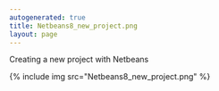 ```yaml
---
autogenerated: true
title: Netbeans8_new_project.png
layout: page
---
```


Creating a new project with Netbeans

{% include img src="Netbeans8_new_project.png" %}

